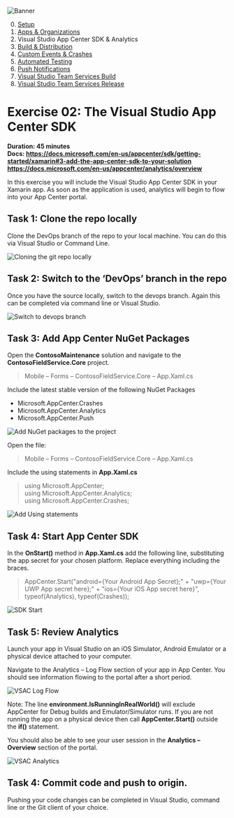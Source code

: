 ![Banner](Assets/Banner.png)

0. [Setup](../00_Setup/)
1. [Apps & Organizations](../01_Apps_&_Organizations)
2. Visual Studio App Center SDK & Analytics
3. [Build & Distribution](../03_Build_&_Distribution)
4. [Custom Events & Crashes](../04_Custom_Events_&_Crashes)
5. [Automated Testing](../05_Automated_Testing)
6. [Push Notifications](../06_Push_Notifications)
7. [Visual Studio Team Services Build](../07_Visual_Studio_Team_Services_Build)
8. [Visual Studio Team Services Release](../08_Visual_Studio_Team_Services_Release)

# Exercise 02: The Visual Studio App Center SDK  
__Duration: 45 minutes__  
__Docs: https://docs.microsoft.com/en-us/appcenter/sdk/getting-started/xamarin#3-add-the-app-center-sdk-to-your-solution__  
__https://docs.microsoft.com/en-us/appcenter/analytics/overview__   

In this exercise you will include the Visual Studio App Center SDK in your Xamarin app. As soon as the application is used, analytics will begin to flow into your App Center portal.

## Task 1: Clone the repo locally 

Clone the DevOps branch of the repo to your local machine.  You can do this via Visual Studio or Command Line.

![Cloning the git repo locally](Assets/Git_Clone_Repo.png)

## Task 2: Switch to the ‘DevOps’ branch in the repo

Once you have the source locally, switch to the devops branch.  Again this can be completed via command line or Visual Studio.

![Switch to devops branch](Assets/Git_Switch_Branch.png)

## Task 3: Add App Center NuGet Packages

Open the **ContosoMaintenance** solution and navigate to the **ContosoFieldService.Core** project. 

> Mobile – Forms – ContosoFieldService.Core – App.Xaml.cs

Include the latest stable version of the following NuGet Packages

* Microsoft.AppCenter.Crashes
* Microsoft.AppCenter.Analytics
* Microsoft.AppCenter.Push

![Add NuGet packages to the project](Assets/VS_Add_Nuget_Packages.png)

Open the file:

> Mobile – Forms – ContosoFieldService.Core – App.Xaml.cs

Include the using statements in **App.Xaml.cs**

> using Microsoft.AppCenter;  
> using Microsoft.AppCenter.Analytics;  
> using Microsoft.AppCenter.Crashes;

![Add Using statements](Assets/VS_Add_Usings.png)

## Task 4: Start App Center SDK

In the **OnStart()** method in **App.Xaml.cs** add the following line, substituting the app secret for your chosen platform. Replace everything including the braces.

>AppCenter.Start("android={Your Android App Secret};" + "uwp={Your UWP App secret here};" + "ios={Your iOS App secret here}", typeof(Analytics), typeof(Crashes));

![SDK Start](Assets/VS_SDK_Start.png)

## Task 5: Review Analytics 

Launch your app in Visual Studio on an iOS Simulator, Android Emulator or a physical device attached to your computer.

Navigate to the Analytics – Log Flow section of your app in App Center.  You should see information flowing to the portal after a short period.

![VSAC Log Flow](Assets/VSAC_Log_Flow.png)

Note: The line **environment.IsRunningInRealWorld()** will exclude AppCenter for Debug builds and Emulator/Simulator runs.  If you are not running the app on a physical device then call **AppCenter.Start()** outside the **if()** statement.

You should also be able to see your user session in the **Analytics – Overview** section of the portal.

![VSAC Analytics](Assets/VSAC_Analytics.png)

## Task 4: Commit code and push to origin.

Pushing your code changes can be completed in Visual Studio, command line or the Git client of your choice.
